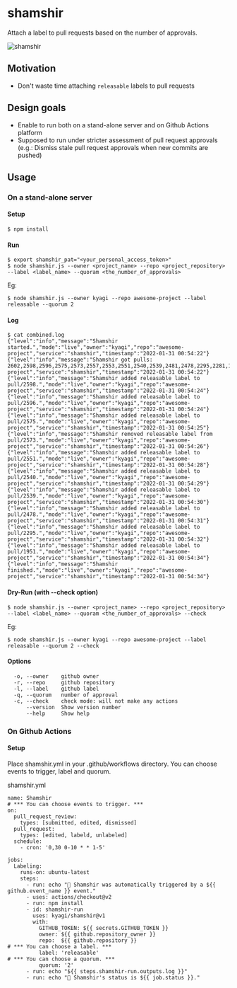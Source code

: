 # shamshir

Attach a label to pull requests based on the number of approvals.

![shamshir](https://user-images.githubusercontent.com/90729/151774087-1d7fd050-d5fd-4b8b-9b27-eea83a5dedc9.png)

## Motivation
- Don't waste time attaching `releasable` labels to pull requests

## Design goals
- Enable to run both on a stand-alone server and on Github Actions platform
- Supposed to run under stricter assessment of pull request approvals (e.g.: Dismiss stale pull request approvals when new commits are pushed)

## Usage

### On a stand-alone server

#### Setup
```
$ npm install
```

#### Run
```
$ export shamshir_pat="<your_personal_access_token>"
$ node shamshir.js --owner <project_name> --repo <project_repository> --label <label_name> --quoram <the_number_of_approvals>
```
Eg:
```
$ node shamshir.js --owner kyagi --repo awesome-project --label releasable --quorum 2
```

#### Log
```
$ cat combined.log
{"level":"info","message":"Shamshir started.","mode":"live","owner":"kyagi","repo":"awesome-project","service":"shamshir","timestamp":"2022-01-31 00:54:22"}
{"level":"info","message":"Shamshir got pulls: 2602,2598,2596,2575,2573,2557,2553,2551,2540,2539,2481,2478,2295,2281,1981,1951,1685","mode":"live","owner":"kyagi","repo":"awesome-project","service":"shamshir","timestamp":"2022-01-31 00:54:22"}
{"level":"info","message":"Shamshir added releasable label to pull/2598.","mode":"live","owner":"kyagi","repo":"awesome-project","service":"shamshir","timestamp":"2022-01-31 00:54:24"}
{"level":"info","message":"Shamshir added releasable label to pull/2596.","mode":"live","owner":"kyagi","repo":"awesome-project","service":"shamshir","timestamp":"2022-01-31 00:54:24"}
{"level":"info","message":"Shamshir added releasable label to pull/2575.","mode":"live","owner":"kyagi","repo":"awesome-project","service":"shamshir","timestamp":"2022-01-31 00:54:25"}
{"level":"info","message":"Shamshir removed releasable label from pull/2573.","mode":"live","owner":"kyagi","repo":"awesome-project","service":"shamshir","timestamp":"2022-01-31 00:54:26"}
{"level":"info","message":"Shamshir added releasable label to pull/2551.","mode":"live","owner":"kyagi","repo":"awesome-project","service":"shamshir","timestamp":"2022-01-31 00:54:28"}
{"level":"info","message":"Shamshir added releasable label to pull/2540.","mode":"live","owner":"kyagi","repo":"awesome-project","service":"shamshir","timestamp":"2022-01-31 00:54:29"}
{"level":"info","message":"Shamshir added releasable label to pull/2539.","mode":"live","owner":"kyagi","repo":"awesome-project","service":"shamshir","timestamp":"2022-01-31 00:54:30"}
{"level":"info","message":"Shamshir added releasable label to pull/2478.","mode":"live","owner":"kyagi","repo":"awesome-project","service":"shamshir","timestamp":"2022-01-31 00:54:31"}
{"level":"info","message":"Shamshir added releasable label to pull/2295.","mode":"live","owner":"kyagi","repo":"awesome-project","service":"shamshir","timestamp":"2022-01-31 00:54:32"}
{"level":"info","message":"Shamshir added releasable label to pull/1951.","mode":"live","owner":"kyagi","repo":"awesome-project","service":"shamshir","timestamp":"2022-01-31 00:54:34"}
{"level":"info","message":"Shamshir finished.","mode":"live","owner":"kyagi","repo":"awesome-project","service":"shamshir","timestamp":"2022-01-31 00:54:34"}
```

#### Dry-Run (with --check option)
```
$ node shamshir.js --owner <project_name> --repo <project_repository> --label <label_name> --quoram <the_number_of_approvals> --check
```
Eg:
```
$ node shamshir.js --owner kyagi --repo awesome-project --label releasable --quorum 2 --check
```

#### Options
```
  -o, --owner    github owner       
  -r, --repo     github repository   
  -l, --label    github label        
  -q, --quorum   number of approval
  -c, --check    check mode: will not make any actions  
      --version  Show version number
      --help     Show help          
```
### On Github Actions
#### Setup
Place shamshir.yml in your .github/workflows directory. You can choose events to trigger, label and quorum.

shamshir.yml
```
name: Shamshir
# *** You can choose events to trigger. ***
on:
  pull_request_review:
    types: [submitted, edited, dismissed]
  pull_request:
    types: [edited, labeld, unlabeled]
  schedule:
    - cron: '0,30 0-10 * * 1-5'

jobs:
  Labeling:
    runs-on: ubuntu-latest
    steps:
      - run: echo "🌙 Shamshir was automatically triggered by a ${{ github.event_name }} event."
      - uses: actions/checkout@v2
      - run: npm install
      - id: shamshir-run
        uses: kyagi/shamshir@v1
        with:
          GITHUB_TOKEN: ${{ secrets.GITHUB_TOKEN }}
          owner: ${{ github.repository_owner }}
          repo:  ${{ github.repository }}
# *** You can choose a label. ***
          label: 'releasable'
# *** You can choose a quorum. ***
          quorum: '2'
      - run: echo "${{ steps.shamshir-run.outputs.log }}"
      - run: echo "🌙 Shamshir's status is ${{ job.status }}."
```
